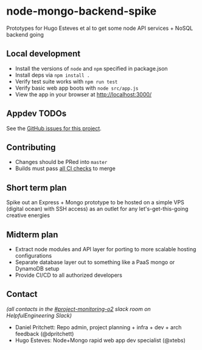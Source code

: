 # node-mongo-backend-spike
Prototypes for Hugo Esteves et al to get some node API services + NoSQL backend going

## Local development
- Install the versions of `node` and `npm` specified in package.json
- Install deps via `npm install .`
- Verify test suite works with `npm run test`
- Verify basic web app boots with `node src/app.js`
- View the app in your browser at [http://localhost:3000/](http://localhost:3000/)

## Appdev TODOs
See the [GitHub issues for this project](https://github.com/CoVital-Project/node-mongo-backend-spike/issues).

## Contributing
- Changes should be PRed into `master`
- Builds must pass [all CI checks](https://github.com/CoVital-Project/node-mongo-backend-spike/actions) to merge

## Short term plan
Spike out an Express + Mongo prototype to be hosted on a simple VPS (digital ocean) with SSH access) as an outlet for any let's-get-this-going creative energies

## Midterm plan
- Extract node modules and API layer for porting to more scalable hosting configurations
- Separate database layer out to something like a PaaS mongo or DynamoDB setup
- Provide CI/CD to all authorized developers

## Contact
_(all contacts in the [#project-monitoring-o2](https://app.slack.com/client/TUTSYURT3/CV52VNTJM) slack room on HelpfulEngineering Slack)_
- Daniel Pritchett: Repo admin, project planning + infra + dev + arch feedback (@dpritchett)
- Hugo Esteves: Node+Mongo rapid web app dev specialist (@xtebs)
